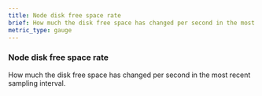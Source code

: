 ```yaml
---
title: Node disk free space rate
brief: How much the disk free space has changed per second in the most recent sampling interval.
metric_type: gauge
---
```

### Node disk free space rate

How much the disk free space has changed per second in the most recent sampling interval.
